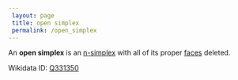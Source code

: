 ```yaml
---
 layout: page
 title: open simplex
 permalink: /open_simplex
---
```

An **open simplex** is an [n-simplex](https://defsmath.github.io/DefsMath/n-simplex) with all of its proper [faces](https://defsmath.github.io/DefsMath/face_of_an_n-simplex) deleted.

Wikidata ID: [Q331350](https://www.wikidata.org/wiki/Q331350)